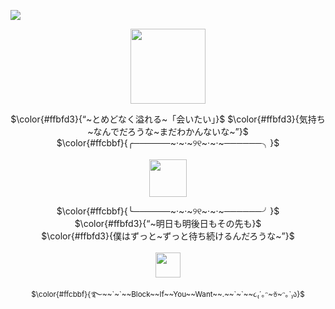 ![](https://komarev.com/ghpvc/?username=MercilesslyAngelic&color=ffbfd3&style=for-the-badge&label=_੯•﹅_++++&=true)
<p align="center">
<img src="https://file.garden/Zlo7whFY2AfQROME/492e39a3-80f7-44ae-b6f9-36790401b452_095a8711-326b-48fe-adfd-0390eca8028b.webp" "width="120" height="120"> </p>
<p align="center">
$\color{#ffbfd3}{“~とめどなく溢れる~「会いたい」}$
$\color{#ffbfd3}{気持ち~なんでだろうな~まだわかんないな~”}$ <br />
$\color{#ffcbbf}{╭──────~·~·~୨୧~·~·~──────╮}$<br /> 
  <br />
<img src="https://file.garden/Zlo7whFY2AfQROME/5677bc49.gif" "width="60" height="60"> <br />
<p align="center">
$\color{#ffcbbf}{╰──────~·~·~୨୧~·~·~──────╯}$<br />
$\color{#ffbfd3}{“~明日も明後日もその先も}$<br />
$\color{#ffbfd3}{僕はずっと~ずっと待ち続けるんだろうな~”}$<br />
  <br />
<img src="https://file.garden/Zlo7whFY2AfQROME/Tumblr_l_296253072537042.jpg""width="40" height="40"> </p>
  <p align="center">
 <sub> $\color{#ffcbbf}{࿐~~`~`~~Block~~If~~You~~Want~~.~~`~`~~૮₍´｡ᵔ~ꈊ~ᵔ｡`₎ა}$</sub>
